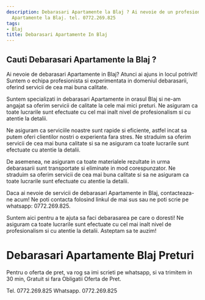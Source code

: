 ```yaml
---
description: Debarasari Apartamente la Blaj ? Ai nevoie de un profesionist in Debarasari
  Apartamente la Blaj. tel. 0772.269.825
tags:
- Blaj
title: Debarasari Apartamente In Blaj
---
```



## Cauti Debarasari Apartamente la Blaj ?

Ai nevoie de debarasari Apartamente in Blaj? Atunci ai ajuns in locul potrivit! Suntem o echipa profesionista si experimentata in domeniul debarasarii, oferind servicii de cea mai buna calitate. 

Suntem specializati in debarasari Apartamente in orasul Blaj si ne-am angajat sa oferim servicii de calitate la cele mai mici preturi. Ne asiguram ca toate lucrarile sunt efectuate cu cel mai inalt nivel de profesionalism si cu atentie la detalii. 

Ne asiguram ca serviciile noastre sunt rapide si eficiente, astfel incat sa putem oferi clientilor nostri o experienta fara stres. Ne straduim sa oferim servicii de cea mai buna calitate si sa ne asiguram ca toate lucrarile sunt efectuate cu atentie la detalii. 

De asemenea, ne asiguram ca toate materialele rezultate in urma debarasarii sunt transportate si eliminate in mod corespunzator. Ne straduim sa oferim servicii de cea mai buna calitate si sa ne asiguram ca toate lucrarile sunt efectuate cu atentie la detalii. 

Daca ai nevoie de servicii de debarasari Apartamente in Blaj, contacteaza-ne acum! Ne poti contacta folosind linkul de mai sus sau ne poti scrie pe whatsapp: 0772.269.825. 

Suntem aici pentru a te ajuta sa faci debarasarea pe care o doresti! Ne asiguram ca toate lucrarile sunt efectuate cu cel mai inalt nivel de profesionalism si cu atentie la detalii. Asteptam sa te auzim!

# Debarasari Apartamente Blaj Preturi
Pentru o oferta de pret, va rog sa imi scrieti pe whatsapp, si va trimitem in 30 min, Gratuit si fara Obligatii Oferta de Pret.

Tel. 0772.269.825
Whatsapp. 0772.269.825